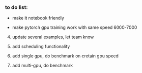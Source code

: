 
### to do list:

* make it notebook friendly

* make pytorch gpu training work with same speed  6000-7000

4. update several examples, let team know

6. add scheduling functionality

7. add single gpu, do benchmark on cretain gpu speed

8. add multi-gpu, do benchmark


